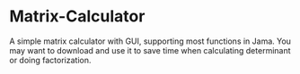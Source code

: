 # Matrix-Calculator
A simple matrix calculator with GUI, supporting most functions in Jama.
You may want to download and use it to save time when calculating determinant or doing factorization.
